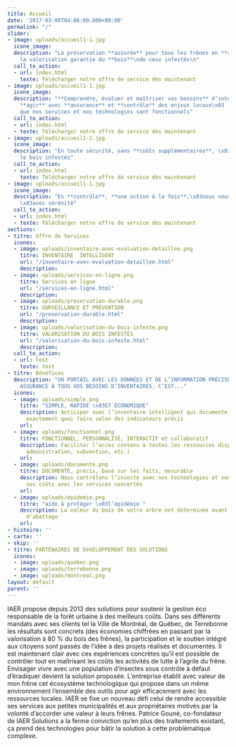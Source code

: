 ```yaml
---
title: Accueil
date: '2017-03-08T04:06:00.000+00:00'
permalink: "/"
slider:
- image: uploads/accueil1-1.jpg
  icone_image: 
  description: "La préservation **assurée** pour tous les frênes en **santé** \x03et
    la valorisation garantie du **bois**\nde ceux infestés\n"
  call_to_action:
  - url: index.html
    texte: Télécharger notre offre de service dès maintenant
- image: uploads/accueil1-1.jpg
  icone_image: 
  description: "**Comprendre, évaluer et maîtriser vos besoins** d’intervention \nPlanifier,
    **agir** avec **assurance** et **contrôle** des enjeux locaux\x03   \n\n\nParce
    que nos services et nos technologies sont fonctionnels"
  call_to_action:
  - url: index.html
  - texte: Télécharger notre offre de service dès maintenant
- image: uploads/accueil1-1.jpg
  icone_image: 
  description: "En toute sécurité, sans **coûts supplémentaires**, \x03\n\nvaloriser
    le bois infestés"
  call_to_action:
  - url: index.html
    texte: Télécharger notre offre de service dès maintenant
- image: uploads/accueil1-1.jpg
  icone_image: 
  description: "En **contrôle**, **une action à la fois**,\x03nous vous **accompagnons**
    \x03avec sérénité"
  call_to_action:
  - url: index.html
  - texte: Télécharger notre offre de service dès maintenant
sections:
- titre: Offre de Services
  icones:
  - image: uploads/inventaire-avec-evaluation-detaillee.png
    titre: INVENTAIRE  INTELLIGENT
    url: "/inventaire-avec-evaluation-detaillee.html"
    description: 
  - image: uploads/services-en-ligne.png
    titre: Services en ligne
    url: "/services-en-ligne.html"
    description: 
  - image: uploads/preservation-durable.png
    titre: SURVEILLANCE ET PRÉVENTION
    url: "/preservation-durable.html"
    description: 
  - image: uploads/valorisation-du-bois-infeste.png
    titre: VALORISATION DU BOIS INFESTÉS
    url: "/valorisation-du-bois-infeste.html"
    description: 
  call_to_action:
  - url: test
    texte: test
- titre: Bénéfices
  description: "UN PORTAIL AVEC LES DONNÉES ET DE L’INFORMATION PRÉCISE POUR RÉPONDRE\x03AVEC
    ASSURANCE À TOUS VOS BESOINS D’INVENTAIRES. C’EST..."
  icones:
  - image: uploads/simple.png
    titre: "SIMPLE, RAPIDE \x03ET ÉCONOMIQUE"
    description: Anticiper avec l’inventaire intelligent qui documente et précise
      exactement quoi faire selon des indicateurs précis
    url: 
  - image: uploads/fonctionnel.png
    titre: FONCTIONNEL, PERSONNALISÉ, INTERACTIF et collaboratif
    description: Faciliter l’accès contenu à toutes les ressources disponibles (professionnels,
      administration, subvention, etc.)
    url: 
  - image: uploads/documente.png
    titre: DOCUMENTÉ, précis, basé sur les faits, mesurable
    description: Nous contrôlons l’insecte avec nos technologies et vous maîtrisez
      vos coûts avec les services concertés
    url: 
  - image: uploads/epidemie.png
    titre: "aide à protéger \x03l’épidémie "
    description: La valeur du bois de votre arbre est déterminée avant les travaux
      d’abattage
    url: 
- histoire: ''
- carte: ''
- skip: ''
- titre: PARTENAIRES DE DéVELOPPEMENT DES SOLUTIONS
  icones:
  - image: uploads/quebec.png
  - image: uploads/terrebonne.png
  - image: uploads/montreal.png
layout: default
parent: ''
---
```


IAER propose depuis 2013 des solutions pour soutenir la gestion éco responsable de la forêt urbaine à des meilleurs coûts. Dans ses différents mandats avec ses clients tel la Ville de Montréal, de Québec, de Terrebonne les résultats sont concrets (des économies chiffrées en passant par la valorisation à 80 % du bois des frênes), la participation et le soutien intégré aux citoyens sont passés de l’idée à des projets réalisés et documentés. Il est maintenant clair avec ces expériences concrètes qu’il est possible de contrôler tout en maîtrisant les coûts les activités de lutte à l’agrile du frêne. Envisager vivre avec une population d’insectes sous contrôle à défaut d’éradiquer devient la solution proposée. L’entreprise établit avec valeur de mon frêne cet écosystème technologique qui propose dans un même environnement l’ensemble des outils pour agir efficacement avec les ressources locales. IAER se fixe un nouveau défi celui de rendre accessible ses services aux petites municipalités et aux propriétaires motivés par la volonté d’accorder une valeur à leurs frênes. Patrice Gouné, co-fondateur de IAER Solutions a la ferme conviction qu’en plus des traitements existant, ça prend des technologies pour bâtir la solution à cette problématique complexe.